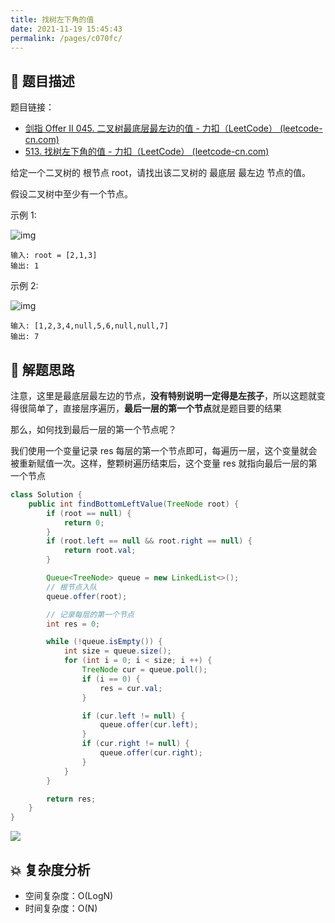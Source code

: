 ```yaml
---
title: 找树左下角的值
date: 2021-11-19 15:45:43
permalink: /pages/c070fc/
---
```


## 📃 题目描述

题目链接：

- [剑指 Offer II 045. 二叉树最底层最左边的值 - 力扣（LeetCode） (leetcode-cn.com)](https://leetcode-cn.com/problems/LwUNpT/)
- [513. 找树左下角的值 - 力扣（LeetCode） (leetcode-cn.com)](https://leetcode-cn.com/problems/find-bottom-left-tree-value/)

给定一个二叉树的 根节点 root，请找出该二叉树的 最底层 最左边 节点的值。

假设二叉树中至少有一个节点。

示例 1:

![img](https://assets.leetcode.com/uploads/2020/12/14/tree1.jpg)

```
输入: root = [2,1,3]
输出: 1
```

示例 2:

![img](https://assets.leetcode.com/uploads/2020/12/14/tree2.jpg)

```
输入: [1,2,3,4,null,5,6,null,null,7]
输出: 7
```



## 🔔 解题思路

注意，这里是最底层最左边的节点，**没有特别说明一定得是左孩子**，所以这题就变得很简单了，直接层序遍历，**最后一层的第一个节点**就是题目要的结果

那么，如何找到最后一层的第一个节点呢？

我们使用一个变量记录 res 每层的第一个节点即可，每遍历一层，这个变量就会被重新赋值一次。这样，整颗树遍历结束后，这个变量 res 就指向最后一层的第一个节点


```java
class Solution {
    public int findBottomLeftValue(TreeNode root) {
        if (root == null) {
            return 0;
        }
        if (root.left == null && root.right == null) {
            return root.val;
        }

        Queue<TreeNode> queue = new LinkedList<>();
        // 根节点入队
        queue.offer(root);

        // 记录每层的第一个节点
        int res = 0;

        while (!queue.isEmpty()) {
            int size = queue.size();
            for (int i = 0; i < size; i ++) {
                TreeNode cur = queue.poll();
                if (i == 0) {
                    res = cur.val;
                }

                if (cur.left != null) {
                    queue.offer(cur.left);
                }
                if (cur.right != null) {
                    queue.offer(cur.right);
                }
            }
        }

        return res;
    }
}
```

![](https://cs-wiki.oss-cn-shanghai.aliyuncs.com/img/20211119162402.png)

## 💥 复杂度分析

- 空间复杂度：O(LogN)
- 时间复杂度：O(N)

